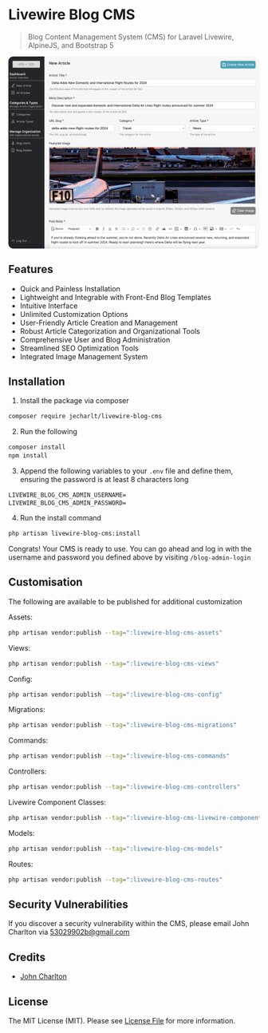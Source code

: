 # Livewire Blog CMS

> Blog Content Management System (CMS) for Laravel Livewire, AlpineJS, and Bootstrap 5

<img src="screenshot.png" align="center">

## Features
- Quick and Painless Installation
- Lightweight and Integrable with Front-End Blog Templates
- Intuitive Interface
- Unlimited Customization Options
- User-Friendly Article Creation and Management
- Robust Article Categorization and Organizational Tools
- Comprehensive User and Blog Administration
- Streamlined SEO Optimization Tools
- Integrated Image Management System

## Installation
1. Install the package via composer
```bash
composer require jecharlt/livewire-blog-cms
```

2. Run the following
```bash
composer install
npm install
```

3. Append the following variables to your `.env` file and define them, ensuring the password is at least 8 
   characters long
```dotenv
LIVEWIRE_BLOG_CMS_ADMIN_USERNAME=
LIVEWIRE_BLOG_CMS_ADMIN_PASSWORD=
```

4. Run the install command
```bash
php artisan livewire-blog-cms:install
```

Congrats! Your CMS is ready to use. You can go ahead and log in with the username and password you defined above by 
visiting `/blog-admin-login`

## Customisation

The following are available to be published for additional customization

Assets:
```bash
php artisan vendor:publish --tag=":livewire-blog-cms-assets"
```

Views:
```bash
php artisan vendor:publish --tag=":livewire-blog-cms-views"
```

Config:
```bash
php artisan vendor:publish --tag=":livewire-blog-cms-config"
```

Migrations: 
```bash
php artisan vendor:publish --tag=":livewire-blog-cms-migrations"
```

Commands:
```bash
php artisan vendor:publish --tag=":livewire-blog-cms-commands"
```

Controllers:
```bash
php artisan vendor:publish --tag=":livewire-blog-cms-controllers"
```

Livewire Component Classes: 
```bash
php artisan vendor:publish --tag=":livewire-blog-cms-livewire-component-classes"
```

Models:
```bash
php artisan vendor:publish --tag=":livewire-blog-cms-models"
```

Routes:
```bash
php artisan vendor:publish --tag=":livewire-blog-cms-routes"
```

## Security Vulnerabilities
If you discover a security vulnerability within the CMS, please email John Charlton via [53029902b@gmail.com](mailto:53029902b@gmail.com)

## Credits
- [John Charlton](https://github.com/jecharlt)

## License
The MIT License (MIT). Please see [License File](LICENSE.md) for more information. 





